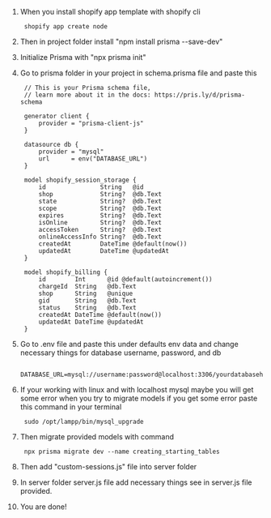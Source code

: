 1. When you install shopify app template with shopify cli

        shopify app create node 

2. Then in project folder install "npm install prisma --save-dev"

3. Initialize Prisma with "npx prisma init"

4. Go to prisma folder in your project in schema.prisma file and paste this

        // This is your Prisma schema file,
        // learn more about it in the docs: https://pris.ly/d/prisma-schema

        generator client {
            provider = "prisma-client-js"
        }

        datasource db {
            provider = "mysql"
            url      = env("DATABASE_URL")
        }

        model shopify_session_storage {
            id               String   @id
            shop             String?  @db.Text
            state            String?  @db.Text
            scope            String?  @db.Text
            expires          String?  @db.Text
            isOnline         String?  @db.Text
            accessToken      String?  @db.Text
            onlineAccessInfo String?  @db.Text
            createdAt        DateTime @default(now())
            updatedAt        DateTime @updatedAt
        }

        model shopify_billing {
            id        Int      @id @default(autoincrement())
            chargeId  String   @db.Text
            shop      String   @unique
            gid       String   @db.Text
            status    String   @db.Text
            createdAt DateTime @default(now())
            updatedAt DateTime @updatedAt
        }
        
        
5. Go to .env file and paste this under defaults env data and change necessary things for database username, password, and db

        DATABASE_URL=mysql://username:password@localhost:3306/yourdatabasehere

6. If your working with linux and with localhost mysql maybe you will get some error when you try to migrate models if you get some error paste this command in your terminal

        sudo /opt/lampp/bin/mysql_upgrade


7. Then migrate provided models with command

        npx prisma migrate dev --name creating_starting_tables

8. Then add "custom-sessions.js" file into server folder

9. In server folder server.js file add necessary things see in server.js file provided.

10. You are done!